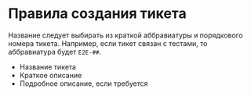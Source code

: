 # Правила создания тикета
Название следует выбирать из краткой аббравиатуры и порядкового номера тикета. Например, если тикет связан с тестами, то аббравиатура будет `E2E-##`.

- Название тикета
- Краткое описание
- Подробное описание, если требуется
